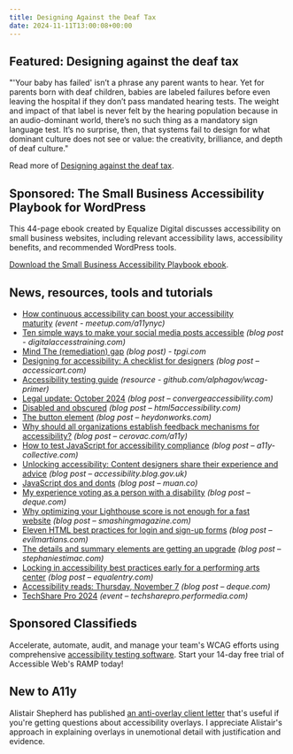 ```yaml
---
title: Designing Against the Deaf Tax
date: 2024-11-11T13:00:08+00:00
---
```


## Featured: Designing against the deaf tax

"'Your baby has failed' isn’t a phrase any parent wants to hear. Yet for parents born with deaf children, babies are labeled failures before even leaving the hospital if they don’t pass mandated hearing tests. The weight and impact of that label is never felt by the hearing population because in an audio-dominant world, there’s no such thing as a mandatory sign language test. It’s no surprise, then, that systems fail to design for what dominant culture does not see or value: the creativity, brilliance, and depth of deaf culture."

Read more of [Designing against the deaf tax](https://microsoft.design/articles/designing-against-the-deaf-tax/).

## Sponsored: The Small Business Accessibility Playbook for WordPress

This 44-page ebook created by Equalize Digital discusses accessibility on small business websites, including relevant accessibility laws, accessibility benefits, and recommended WordPress tools.

[Download the Small Business Accessibility Playbook ebook](https://equalizedigital.com/the-small-business-accessibility-playbook-for-wordpress/?utm_source=a11yweekly&utm_medium=sponsored).

## News, resources, tools and tutorials

- [How continuous accessibility can boost your accessibility maturity](https://www.meetup.com/a11ynyc/events/303624811/) *(event - meetup.com/a11ynyc)*
- [Ten simple ways to make your social media posts accessible](https://www.digitalaccesstraining.com/pages/articles?p=10-simple-ways-to-make-your-social-media-posts-accessible) *(blog post - digitalaccesstraining.com)*
- [Mind The (remediation) gap](https://www.tpgi.com/mind-the-remediation-gap/) *(blog post) - tpgi.com*
- [Designing for accessibility: A checklist for designers](https://accessicart.com/designing-for-accessibility-a-checklist-for-designers/) *(blog post – accessicart.com)*
- [Accessibility testing guide](https://github.com/alphagov/wcag-primer/wiki) *(resource - github.com/alphagov/wcag-primer)*
- [Legal update: October 2024](https://convergeaccessibility.com/2024/11/04/legal-update-october-2024/) *(blog post – convergeaccessibility.com)*
- [Disabled and obscured](https://html5accessibility.com/stuff/2024/11/04/disabled-and-obscured/) *(blog post – html5accessibility.com)*
- [The button element](https://heydonworks.com/article/the-button-element/) *(blog post – heydonworks.com)*
- [Why should all organizations establish feedback mechanisms for accessibility?](https://cerovac.com/a11y/2024/11/why-should-all-organizations-establish-feedback-mechanisms-for-accessibility/) *(blog post – cerovac.com/a11y)*
- [How to test JavaScript for accessibility compliance](https://www.a11y-collective.com/blog/accessibility-in-javascript/) *(blog post – a11y-collective.com)*
- [Unlocking accessibility: Content designers share their experience and advice](https://accessibility.blog.gov.uk/2024/11/05/unlocking-accessibility-content-designers-share-their-experience-and-advice/) *(blog post – accessibility.blog.gov.uk)*
- [JavaScript dos and donts](https://muan.co/posts/javascript) *(blog post – muan.co)*
- [My experience voting as a person with a disability](https://www.deque.com/blog/my-experience-voting-as-a-person-with-a-disability/) *(blog post – deque.com)*
- [Why optimizing your Lighthouse score is not enough for a fast website](https://www.smashingmagazine.com/2024/11/why-optimizing-lighthouse-score-not-enough-fast-website/) *(blog post – smashingmagazine.com)*
- [Eleven HTML best practices for login and sign-up forms](https://evilmartians.com/chronicles/html-best-practices-for-login-and-signup-forms) *(blog post – evilmartians.com)*
- [The details and summary elements are getting an upgrade](https://blog.stephaniestimac.com/posts/2024/10/html-details-and-summary-update/) *(blog post – stephaniestimac.com)*
- [Locking in accessibility best practices early for a performing arts center](https://equalentry.com/accessibility-performing-arts-center/) *(blog post – equalentry.com)*
- [Accessibility reads: Thursday, November 7](https://www.deque.com/blog/accessibility-reads-thursday-november-7/) *(blog post – deque.com)*
- [TechShare Pro 2024](https://techsharepro.performedia.com) *(event – techsharepro.performedia.com)*

## Sponsored Classifieds

Accelerate, automate, audit, and manage your team's WCAG efforts using comprehensive [accessibility testing software](http://accessibleweb.com/?utm_source=a11y_weekly&utm_medium=ad&utm_campaign=a11y_top_ad). Start your 14-day free trial of Accessible Web's RAMP today!

## New to A11y

Alistair Shepherd has published [an anti-overlay client letter](https://alistairshepherd.uk/writing/accessibility-overlays-email/) that's useful if you're getting questions about accessibility overlays. I appreciate Alistair's approach in explaining overlays in unemotional detail with justification and evidence.
